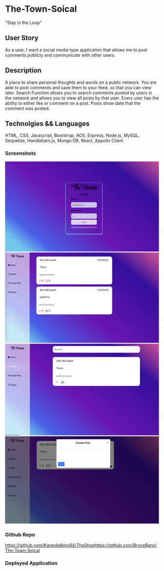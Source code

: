 
# The-Town-Soical
"Stay in the Loop"

## User Story 
As a user, I want a social media type application that allows me to post comments publicly and communicate with other users. 

## Description 
A place to share personal thoughts and words on a public network. You are able to post comments and save them to your feed, so that you can view later. Search Function allows you to search comments posted by users in the network and allows you to view all posts by that user. Every user has the ability to either like or comment on a post. Posts show date that the comment was posted. 

## Technolgies && Languages 
HTML, CSS, Javascript, Bootstrap, AOS, Express, Node.js, MySQL, Sequelize, Handlebars.js, Mongo DB, React, Appollo Client  

### Screenshots 
![image](./client/src/img/Signin.png)
![image](./client/src/img/Home.png)
![image](./client/src/img/Search.png)
![image](./client/src/img/Comment.png)



### Github Repo 
https://github.com/KarenAdkins84/TheShophttps://github.com/BryceBann/The-Town-Soical

### Deployed Application 
